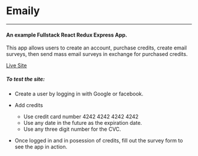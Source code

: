 # Emaily
---

#### An example Fullstack React Redux Express App.

This app allows users to create an account, purchase credits, create email surveys, then send mass email surveys in exchange for purchased credits.

[Live Site](https://node-react.herokuapp.com/)

##### To test the site:

* Create a user by logging in with Google or facebook.
* Add credits
    * Use credit card number 4242 4242 4242 4242
    * Use any date in the future as the expiration date.
    * Use any three digit number for the CVC.

* Once logged in and in posession of credits, fill out the survey form to see the app in action.
